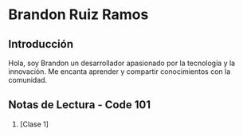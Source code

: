 # Brandon Ruiz Ramos
## Introducción
Hola, soy Brandon un desarrollador apasionado por la tecnología y la innovación. Me encanta aprender y compartir conocimientos con la comunidad.
## Notas de Lectura - Code 101
1. [Clase 1]
